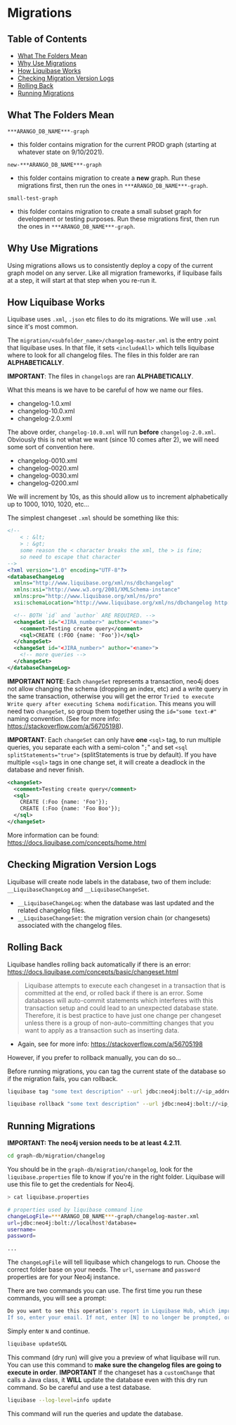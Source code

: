 # Migrations

## Table of Contents
* [What The Folders Mean](#what-the-folders-mean)
* [Why Use Migrations](#why-use-migration)
* [How Liquibase Works](#how-liquibase-works)
* [Checking Migration Version Logs](#checking-migration-version-logs)
* [Rolling Back](#rolling-back)
* [Running Migrations](#running-migrations)

## What The Folders Mean
`***ARANGO_DB_NAME***-graph`
- this folder contains migration for the current PROD graph (starting at whatever state on 9/10/2021).

`new-***ARANGO_DB_NAME***-graph`
- this folder contains migration to create a **new** graph. Run these migrations first, then run the ones in `***ARANGO_DB_NAME***-graph`.

`small-test-graph`
- this folder contains migration to create a small subset graph for development or testing purposes. Run these migrations first, then run the ones in `***ARANGO_DB_NAME***-graph`.

## Why Use Migrations
Using migrations allows us to consistently deploy a copy of the current graph model on any server. Like all migration frameworks, if liquibase fails at a step, it will start at that step when you re-run it.

## How Liquibase Works
Liquibase uses `.xml`, `.json` etc files to do its migrations. We will use `.xml` since it's most common.

The `migration/<subfolder_name>/changelog-master.xml` is the entry point that liquibase uses. In that file, it sets `<includeAll>` which tells liquibase where to look for all changelog files. The files in this folder are ran **ALPHABETICALLY**.

**IMPORTANT**: The files in `changelogs` are ran **ALPHABETICALLY**.

What this means is we have to be careful of how we name our files.

- changelog-1.0.xml
- changelog-10.0.xml
- changelog-2.0.xml

The above order, `changelog-10.0.xml` will run **before** `changelog-2.0.xml`. Obviously this is not what we want (since 10 comes after 2), we will need some sort of convention here.

- changelog-0010.xml
- changelog-0020.xml
- changelog-0030.xml
- changelog-0200.xml

We will increment by 10s, as this should allow us to increment alphabetically up to 1000, 1010, 1020, etc...

The simplest changeset `.xml` should be something like this:

```xml
<!--
    < : &lt;
    > : &gt;
    some reason the < character breaks the xml, the > is fine;
    so need to escape that character
-->
<?xml version="1.0" encoding="UTF-8"?>
<databaseChangeLog
  xmlns="http://www.liquibase.org/xml/ns/dbchangelog"
  xmlns:xsi="http://www.w3.org/2001/XMLSchema-instance"
  xmlns:pro="http://www.liquibase.org/xml/ns/pro"
  xsi:schemaLocation="http://www.liquibase.org/xml/ns/dbchangelog http://www.liquibase.org/xml/ns/dbchangelog/dbchangelog-3.8.xsd http://www.liquibase.org/xml/ns/pro http://www.liquibase.org/xml/ns/pro/liquibase-pro-3.8.xsd">

  <!-- BOTH `id` and `author` ARE REQUIRED. -->
  <changeSet id="<JIRA_number>" author="<name>">
    <comment>Testing create query</comment>
    <sql>CREATE (:FOO {name: 'Foo'})</sql>
  </changeSet>
  <changeSet id="<JIRA_number>" author="<name>">
    <!-- more queries -->
  </changeSet>
</databaseChangeLog>
```
**IMPORTANT NOTE**: Each `changeSet` represents a transaction, neo4j does not allow changing the schema (dropping an index, etc) and a write query in the same transaction, otherwise you will get the error `Tried to execute Write query after executing Schema modification`. This means you will need two `changeSet`, so group them together using the `id="some text-#"` naming convention. (See for more info: https://stackoverflow.com/a/56705198).

**IMPORTANT**: Each `changeSet` can only have **one** `<sql>` tag, to run multiple queries, you separate each with a semi-colon "`;`" and set `<sql splitStatements="true">` (splitStatements is true by default). If you have multiple `<sql>` tags in one change set, it will create a deadlock in the database and never finish.

```xml
<changeSet>
  <comment>Testing create query</comment>
  <sql>
    CREATE (:Foo {name: 'Foo'});
    CREATE (:Foo {name: 'Foo Boo'});
  </sql>
</changeSet>
```
More information can be found: https://docs.liquibase.com/concepts/home.html

## Checking Migration Version Logs
Liquibase will create node labels in the database, two of them include: `__LiquibaseChangeLog` and `__LiquibaseChangeSet`.
- `__LiquibaseChangeLog`: when the database was last updated and the related changelog files.
- `__LiquibaseChangeSet`: the migration version chain (or changesets) associated with the changelog files.

## Rolling Back
Liquibase handles rolling back automatically if there is an error: https://docs.liquibase.com/concepts/basic/changeset.html

> Liquibase attempts to execute each changeset in a transaction that is committed at the end, or rolled back if there is an error. Some databases will auto-commit statements which interferes with this transaction setup and could lead to an unexpected database state. Therefore, it is best practice to have just one change per changeset unless there is a group of non-auto-committing changes that you want to apply as a transaction such as inserting data.
  - Again, see for more info: https://stackoverflow.com/a/56705198

However, if you prefer to rollback manually, you can do so...

Before running migrations, you can tag the current state of the database so if the migration fails, you can rollback.
```bash
liquibase tag "some text description" --url jdbc:neo4j:bolt://<ip_address> --username <db_name> --password <db_pass>

liquibase rollback "some text description" --url jdbc:neo4j:bolt://<ip_address> --username <db_name> --password <db_pass> --changeLogFile migrations/changelog-master.xml
```

## Running Migrations
**IMPORTANT: The neo4j version needs to be at least 4.2.11**.

```bash
cd graph-db/migration/changelog
```
You should be in the `graph-db/migration/changelog`, look for the `liquibase.properties` file to know if you're in the right folder. Liquibase will use this file to get the credentials for Neo4j.

```bash
> cat liquibase.properties

# properties used by liquibase command line
changeLogFile=***ARANGO_DB_NAME***-graph/changelog-master.xml
url=jdbc:neo4j:bolt://localhost?database=
username=
password=

...
```
The `changeLogFile` will tell liquibase which changelogs to run. Choose the correct folder base on your needs. The `url`, `username` and `password` properties are for your Neo4j instance.

There are two commands you can use. The first time you run these commands, you will see a prompt:
```bash
Do you want to see this operation's report in Liquibase Hub, which improves team collaboration? 
If so, enter your email. If not, enter [N] to no longer be prompted, or [S] to skip for now, but ask again next time (default "S"):
```
Simply enter `N` and continue.

```bash
liquibase updateSQL
```
This command (dry run) will give you a preview of what liquibase will run. You can use this command to **make sure the changelog files are going to execute in order**. **IMPORTANT** If the changeset has a `customChange` that calls a Java class, it **WILL** update the database even with this dry run command. So be careful and use a test database.

```bash
liquibase --log-level=info update
```
This command will run the queries and update the database.
